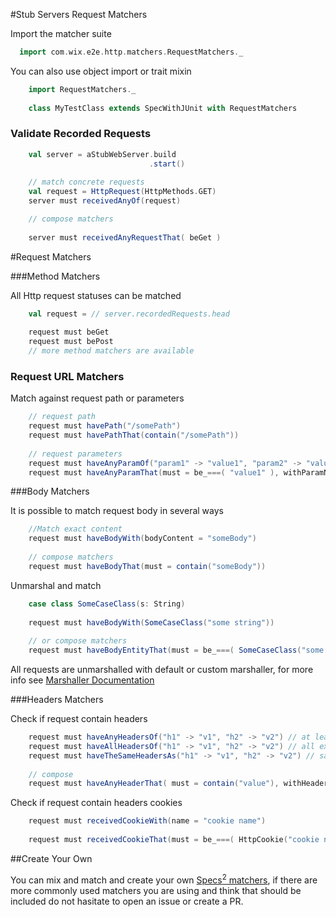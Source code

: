 #Stub Servers Request Matchers

 
Import the matcher suite

```scala
  import com.wix.e2e.http.matchers.RequestMatchers._

```

You can also use object import or trait mixin

```scala
    import RequestMatchers._
     
    class MyTestClass extends SpecWithJUnit with RequestMatchers     
```
 
### Validate Recorded Requests
 
```scala
    val server = aStubWebServer.build
                               .start()
  
    // match concrete requests                          
    val request = HttpRequest(HttpMethods.GET)                               
    server must receivedAnyOf(request)

    // compose matchers
    
    server must receivedAnyRequestThat( beGet )
``` 

#Request Matchers

###Method Matchers

All Http request statuses can be matched

```scala
    val request = // server.recordedRequests.head
    
    request must beGet
    request must bePost
    // more method matchers are available
```

### Request URL Matchers

Match against request path or parameters
```scala
    // request path
    request must havePath("/somePath")
    request must havePathThat(contain("/somePath"))
     
    // request parameters 
    request must haveAnyParamOf("param1" -> "value1", "param2" -> "value2")
    request must haveAnyParamThat(must = be_===( "value1" ), withParamName = "param1")
```



###Body Matchers

It is possible to match request body in several ways
```scala
    //Match exact content
    request must haveBodyWith(bodyContent = "someBody")
    
    // compose matchers
    request must haveBodyThat(must = contain("someBody"))
```

Unmarshal and match

```scala
    case class SomeCaseClass(s: String)
    
    request must haveBodyWith(SomeCaseClass("some string"))
     
    // or compose matchers 
    request must haveBodyEntityThat(must = be_===( SomeCaseClass("some string") ))
```

All requests are unmarshalled with default or custom marshaller, for more info see [Marshaller Documentation](./MARSHALLER.md)


###Headers Matchers

Check if request contain headers

```scala
    request must haveAnyHeadersOf("h1" -> "v1", "h2" -> "v2") // at least one is found 
    request must haveAllHeadersOf("h1" -> "v1", "h2" -> "v2") // all exists on request 
    request must haveTheSameHeadersAs("h1" -> "v1", "h2" -> "v2") // same list of headers (no more, no less)
     
    // compose
    request must haveAnyHeaderThat( must = contain("value"), withHeaderName = "header" ) 

```

Check if request contain headers cookies
```scala
    request must receivedCookieWith(name = "cookie name")
    
    request must receivedCookieThat(must = be_===( HttpCookie("cookie name", "cookie value") ))

```

##Create Your Own

You can mix and match and create your own [Specs<sup>2</sup> matchers](http://etorreborre.github.io/specs2/), if there are more commonly used matchers you are using and think that should be included do not hasitate to open an issue or create a PR.

